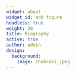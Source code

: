 ```yaml
---
widget: about
widget_id: add figure
headless: true
weight: 20
title: Biography
active: true
author: admin
design:
  background:
    image: shahraki.jpeg
---
```

